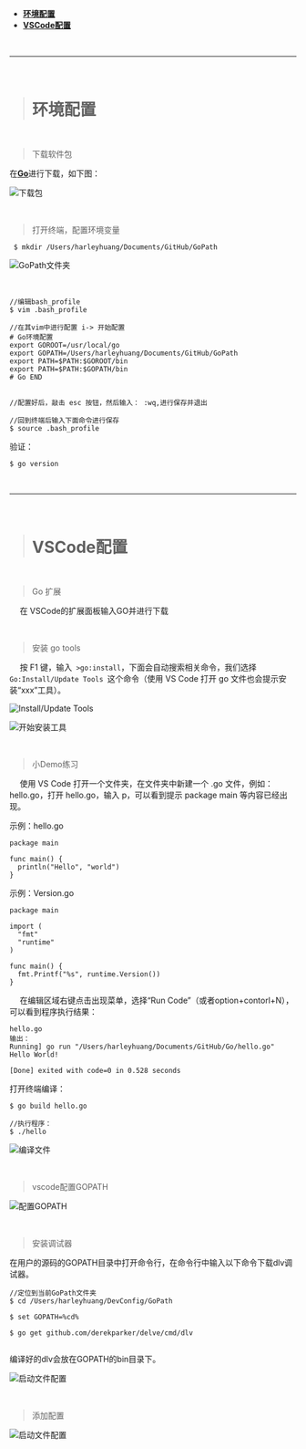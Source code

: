 > <h2 id=""></h2>
- [**环境配置**](#环境配置)
- [**VSCode配置**](#VSCode配置)


<br/>

***
<br/>

> <h1 id="环境配置">环境配置</h1>


<br/>

> 下载软件包

在[**Go**](https://golang.google.cn/dl/)进行下载，如下图：

![下载包](https://raw.githubusercontent.com/harleyGit/StudyNotes/master/Pictures/go0.png)

<br/>

> 打开终端，配置环境变量

```
 $ mkdir /Users/harleyhuang/Documents/GitHub/GoPath
```

![GoPath文件夹](https://raw.githubusercontent.com/harleyGit/StudyNotes/master/Pictures/go1.png)

<br/>

```
//编辑bash_profile
$ vim .bash_profile

//在其vim中进行配置 i-> 开始配置
# Go环境配置
export GOROOT=/usr/local/go
export GOPATH=/Users/harleyhuang/Documents/GitHub/GoPath
export PATH=$PATH:$GOROOT/bin
export PATH=$PATH:$GOPATH/bin
# Go END


//配置好后，敲击 esc 按钮，然后输入： :wq,进行保存并退出

//回到终端后输入下面命令进行保存
$ source .bash_profile 
```

验证：

```
$ go version
```





<br/>

***
<br/>

> <h1 id="VSCode配置">VSCode配置</h1>


<br/>


> Go 扩展

&emsp; 在 VSCode的扩展面板输入GO并进行下载

<br/>

> 安装 go tools

&emsp; 按 F1 键，输入` >go:install`，下面会自动搜索相关命令，我们选择 `Go:Install/Update Tools `这个命令（使用 VS Code 打开 go 文件也会提示安装“xxx”工具）。

![Install/Update Tools](https://raw.githubusercontent.com/harleyGit/StudyNotes/master/Pictures/go3.png)



![开始安装工具](https://raw.githubusercontent.com/harleyGit/StudyNotes/master/Pictures/go3.png)


<br/>

> 小Demo练习

&emsp; 使用 VS Code 打开一个文件夹，在文件夹中新建一个 .go 文件，例如：hello.go，打开 hello.go，输入 p，可以看到提示 package main 等内容已经出现。

示例：hello.go

```
package main

func main() {
  println("Hello", "world")
}
```

示例：Version.go

```
package main

import (
  "fmt"
  "runtime"
)

func main() {
  fmt.Printf("%s", runtime.Version())
}
```


&emsp; 在编辑区域右键点击出现菜单，选择“Run Code”（或者option+contorl+N），可以看到程序执行结果：

```
hello.go 
输出：
Running] go run "/Users/harleyhuang/Documents/GitHub/Go/hello.go"
Hello World!

[Done] exited with code=0 in 0.528 seconds

```


打开终端编译：

```
$ go build hello.go

//执行程序：
$ ./hello

```

![编译文件](https://raw.githubusercontent.com/harleyGit/StudyNotes/master/Pictures/go4.png)


<br/>

> vscode配置GOPATH

![配置GOPATH](https://raw.githubusercontent.com/harleyGit/StudyNotes/master/Pictures/go6.png)

<br/>

> 安装调试器

在用户的源码的GOPATH目录中打开命令行，在命令行中输入以下命令下载dlv调试器。

```
//定位到当前GoPath文件夹
$ cd /Users/harleyhuang/DevConfig/GoPath

$ set GOPATH=%cd%

$ go get github.com/derekparker/delve/cmd/dlv
 

```

编译好的dlv会放在GOPATH的bin目录下。

![启动文件配置](https://raw.githubusercontent.com/harleyGit/StudyNotes/master/Pictures/go5.png)


<br/>

> 添加配置

![启动文件配置](https://raw.githubusercontent.com/harleyGit/StudyNotes/master/Pictures/go7.png)




